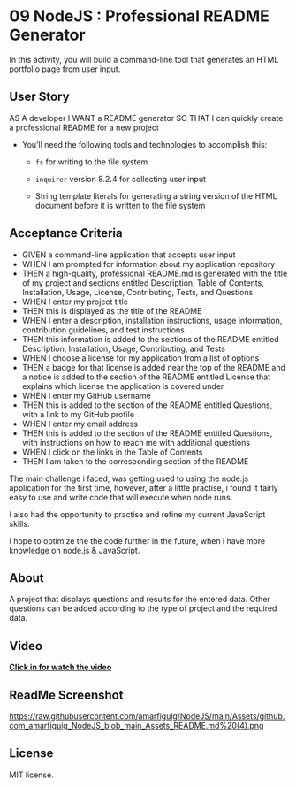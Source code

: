 # 09 NodeJS : Professional README Generator 

In this activity, you will build a command-line tool that generates an HTML portfolio page from user input.

## User Story

AS A developer I WANT a README generator SO THAT I can quickly create a professional README for a new project
* You’ll need the following tools and technologies to accomplish this:

  * `fs` for writing to the file system

  * `inquirer` version 8.2.4 for collecting user input

  * String template literals for generating a string version of the HTML document before it is written to the file system

## Acceptance Criteria

* GIVEN a command-line application that accepts user input
* WHEN I am prompted for information about my application repository
* THEN a high-quality, professional README.md is generated with the title of my project and sections entitled Description, Table of Contents, Installation, Usage, License, Contributing, Tests, and Questions
* WHEN I enter my project title
* THEN this is displayed as the title of the README
* WHEN I enter a description, installation instructions, usage information, contribution guidelines, and test instructions
* THEN this information is added to the sections of the README entitled Description, Installation, Usage, Contributing, and Tests
* WHEN I choose a license for my application from a list of options
* THEN a badge for that license is added near the top of the README and a notice is added to the section of the README entitled License that explains which license the application is covered under
* WHEN I enter my GitHub username
* THEN this is added to the section of the README entitled Questions, with a link to my GitHub profile
* WHEN I enter my email address
* THEN this is added to the section of the README entitled Questions, with instructions on how to reach me with additional questions
* WHEN I click on the links in the Table of Contents
* THEN I am taken to the corresponding section of the README


The main challenge i faced, was getting used to using the node.js application for the first time, however, after a little practise, i found it fairly easy to use and write code that will execute when node runs. 

I also had the opportunity to practise and refine my current JavaScript skills.

I hope to optimize the the code further in the future, when i have more knowledge on node.js & JavaScript.

## About 

A project that displays questions and results for the entered data. Other questions can be added according to the type of project and the required data.

## Video

<a href="https://drive.google.com/file/d/15yD7criYypJmXAq5kv0ABpPz8XLG7tMv/view"><b> Click in for watch the video </b></a>

## ReadMe Screenshot

https://raw.githubusercontent.com/amarfiguig/NodeJS/main/Assets/github.com_amarfiguig_NodeJS_blob_main_Assets_README.md%20(4).png

## License

MIT license.
